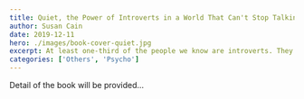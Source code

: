 ```yaml
---
title: Quiet, the Power of Introverts in a World That Can't Stop Talking
author: Susan Cain
date: 2019-12-11
hero: ./images/book-cover-quiet.jpg
excerpt: At least one-third of the people we know are introverts. They are the ones who prefer listening to speaking. Quiet has the power to permanently change how we see introverts and, equally important, how they see themselves.
categories: ['Others', 'Psycho']
---
```


Detail of the book will be provided...